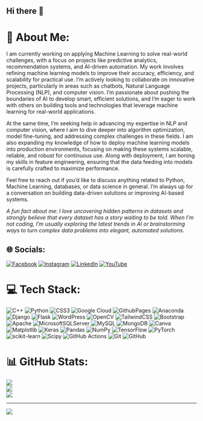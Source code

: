 ## Hi there 👋

# 💫 About Me:
I am currently working on applying Machine Learning to solve real-world challenges, with a focus on projects like predictive analytics, recommendation systems, and AI-driven automation. My work involves refining machine learning models to improve their accuracy, efficiency, and scalability for practical use. I’m actively looking to collaborate on innovative projects, particularly in areas such as chatbots, Natural Language Processing (NLP), and computer vision. I’m passionate about pushing the boundaries of AI to develop smart, efficient solutions, and I’m eager to work with others on building tools and technologies that leverage machine learning for real-world applications. 

At the same time, I’m seeking help in advancing my expertise in NLP and computer vision, where I aim to dive deeper into algorithm optimization, model fine-tuning, and addressing complex challenges in these fields. I am also expanding my knowledge of how to deploy machine learning models into production environments, focusing on making these systems scalable, reliable, and robust for continuous use. Along with deployment, I am honing my skills in feature engineering, ensuring that the data feeding into models is carefully crafted to maximize performance.

Feel free to reach out if you’d like to discuss anything related to Python, Machine Learning, databases, or data science in general. I’m always up for a conversation on building data-driven solutions or improving AI-based systems.

_A fun fact about me: I love uncovering hidden patterns in datasets and strongly believe that every dataset has a story waiting to be told. When I’m not coding, I’m usually exploring the latest trends in AI or brainstorming ways to turn complex data problems into elegant, automated solutions._


## 🌐 Socials:
[![Facebook](https://img.shields.io/badge/Facebook-%231877F2.svg?logo=Facebook&logoColor=white)](https://facebook.com/FariaRaghib) [![Instagram](https://img.shields.io/badge/Instagram-%23E4405F.svg?logo=Instagram&logoColor=white)](https://instagram.com/fariaraghi05) [![LinkedIn](https://img.shields.io/badge/LinkedIn-%230077B5.svg?logo=linkedin&logoColor=white)](https://linkedin.com/in/FariaRaghib) [![YouTube](https://img.shields.io/badge/YouTube-%23FF0000.svg?logo=YouTube&logoColor=white)](https://youtube.com/@FariaRaghib) 

# 💻 Tech Stack:
![C++](https://img.shields.io/badge/c++-%2300599C.svg?style=for-the-badge&logo=c%2B%2B&logoColor=white) ![Python](https://img.shields.io/badge/python-3670A0?style=for-the-badge&logo=python&logoColor=ffdd54) ![CSS3](https://img.shields.io/badge/css3-%231572B6.svg?style=for-the-badge&logo=css3&logoColor=white) ![Google Cloud](https://img.shields.io/badge/GoogleCloud-%234285F4.svg?style=for-the-badge&logo=google-cloud&logoColor=white) ![GithubPages](https://img.shields.io/badge/github%20pages-121013?style=for-the-badge&logo=github&logoColor=white) ![Anaconda](https://img.shields.io/badge/Anaconda-%2344A833.svg?style=for-the-badge&logo=anaconda&logoColor=white) ![Django](https://img.shields.io/badge/django-%23092E20.svg?style=for-the-badge&logo=django&logoColor=white) ![Flask](https://img.shields.io/badge/flask-%23000.svg?style=for-the-badge&logo=flask&logoColor=white) ![WordPress](https://img.shields.io/badge/WordPress-%23117AC9.svg?style=for-the-badge&logo=WordPress&logoColor=white) ![OpenCV](https://img.shields.io/badge/opencv-%23white.svg?style=for-the-badge&logo=opencv&logoColor=white) ![TailwindCSS](https://img.shields.io/badge/tailwindcss-%2338B2AC.svg?style=for-the-badge&logo=tailwind-css&logoColor=white) ![Bootstrap](https://img.shields.io/badge/bootstrap-%238511FA.svg?style=for-the-badge&logo=bootstrap&logoColor=white) ![Apache](https://img.shields.io/badge/apache-%23D42029.svg?style=for-the-badge&logo=apache&logoColor=white) ![MicrosoftSQLServer](https://img.shields.io/badge/Microsoft%20SQL%20Server-CC2927?style=for-the-badge&logo=microsoft%20sql%20server&logoColor=white) ![MySQL](https://img.shields.io/badge/mysql-4479A1.svg?style=for-the-badge&logo=mysql&logoColor=white) ![MongoDB](https://img.shields.io/badge/MongoDB-%234ea94b.svg?style=for-the-badge&logo=mongodb&logoColor=white) ![Canva](https://img.shields.io/badge/Canva-%2300C4CC.svg?style=for-the-badge&logo=Canva&logoColor=white) ![Matplotlib](https://img.shields.io/badge/Matplotlib-%23ffffff.svg?style=for-the-badge&logo=Matplotlib&logoColor=black) ![Keras](https://img.shields.io/badge/Keras-%23D00000.svg?style=for-the-badge&logo=Keras&logoColor=white) ![Pandas](https://img.shields.io/badge/pandas-%23150458.svg?style=for-the-badge&logo=pandas&logoColor=white) ![NumPy](https://img.shields.io/badge/numpy-%23013243.svg?style=for-the-badge&logo=numpy&logoColor=white) ![TensorFlow](https://img.shields.io/badge/TensorFlow-%23FF6F00.svg?style=for-the-badge&logo=TensorFlow&logoColor=white) ![PyTorch](https://img.shields.io/badge/PyTorch-%23EE4C2C.svg?style=for-the-badge&logo=PyTorch&logoColor=white) ![scikit-learn](https://img.shields.io/badge/scikit--learn-%23F7931E.svg?style=for-the-badge&logo=scikit-learn&logoColor=white) ![Scipy](https://img.shields.io/badge/SciPy-%230C55A5.svg?style=for-the-badge&logo=scipy&logoColor=%white) ![GitHub Actions](https://img.shields.io/badge/github%20actions-%232671E5.svg?style=for-the-badge&logo=githubactions&logoColor=white) ![Git](https://img.shields.io/badge/git-%23F05033.svg?style=for-the-badge&logo=git&logoColor=white) ![GitHub](https://img.shields.io/badge/github-%23121011.svg?style=for-the-badge&logo=github&logoColor=white)
# 📊 GitHub Stats:
![](https://github-readme-stats.vercel.app/api?username=FariaRaghib&theme=dark&hide_border=false&include_all_commits=false&count_private=false)<br/>
![](https://github-readme-streak-stats.herokuapp.com/?user=FariaRaghib&theme=dark&hide_border=false)<br/>
![](https://github-readme-stats.vercel.app/api/top-langs/?username=FariaRaghib&theme=dark&hide_border=false&include_all_commits=false&count_private=false&layout=compact)

---
[![](https://visitcount.itsvg.in/api?id=FariaRaghib&icon=0&color=0)](https://visitcount.itsvg.in)

<!-- Proudly created with GPRM ( https://gprm.itsvg.in ) -->

<!--
**FariaRaghib/FariaRaghib** is a ✨ _special_ ✨ repository because its `README.md` (this file) appears on your GitHub profile.

Here are some ideas to get you started:

- 🔭 I’m currently working on ...
- 🌱 I’m currently learning ...
- 👯 I’m looking to collaborate on ...
- 🤔 I’m looking for help with ...
- 💬 Ask me about ...
- 📫 How to reach me: ...
- 😄 Pronouns: ...
- ⚡ Fun fact: ...
-->
